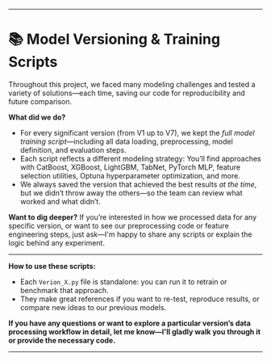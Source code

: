 
---

# 📚 Model Versioning & Training Scripts

Throughout this project, we faced many modeling challenges and tested a variety of solutions—each time, saving our code for reproducibility and future comparison.

**What did we do?**

* For every significant version (from V1 up to V7), we kept the *full model training script*—including all data loading, preprocessing, model definition, and evaluation steps.
* Each script reflects a different modeling strategy:
  You’ll find approaches with CatBoost, XGBoost, LightGBM, TabNet, PyTorch MLP, feature selection utilities, Optuna hyperparameter optimization, and more.
* We always saved the version that achieved the best results *at the time*, but we didn’t throw away the others—so the team can review what worked and what didn’t.

**Want to dig deeper?**
If you’re interested in how we processed data for any specific version, or want to see our preprocessing code or feature engineering steps, just ask—I'm happy to share any scripts or explain the logic behind any experiment.

---

**How to use these scripts:**

* Each `Verion_X.py` file is standalone: you can run it to retrain or benchmark that approach.
* They make great references if you want to re-test, reproduce results, or compare new ideas to our previous models.

**If you have any questions or want to explore a particular version’s data processing workflow in detail, let me know—I'll gladly walk you through it or provide the necessary code.**

---
